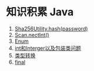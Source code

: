 # 知识积累 Java

1. [Sha256Utility.hash(password)](Sha256Utility.hash(password).md)
2. [Scan.nectInt()](scan.nextInt().md)
3. [Enum](Enum.md)
4. [int和Interger以及包装类问题](int和Interger以及包装类问题.md)
5. [类型转换](类型转换.md)
6. [final](final.md)